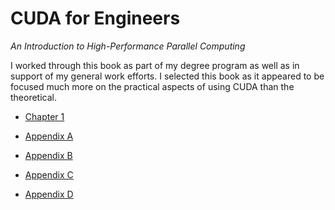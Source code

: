 # CUDA for Engineers
_An Introduction to High-Performance Parallel Computing_

I worked through this book as part of my degree program as well as in support of my general work efforts. I selected this book as it appeared to be focused much more on the practical aspects of using CUDA than the theoretical.

- [Chapter 1](Chapter_01/readme.md)

- [Appendix A](Appendix_A/readme.md)
- [Appendix B](Appendix_B/readme.md)
- [Appendix C](Appendix_C/readme.md)
- [Appendix D](Appendix_D/readme.md)
